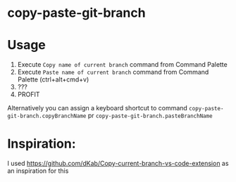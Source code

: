 # copy-paste-git-branch

Usage
=====

1. Execute `Copy name of current branch` command from Command Palette
2. Execute `Paste name of current branch` command from Command Palette (ctrl+alt+cmd+v)
2. ???
3. PROFIT


Alternatively you can assign a keyboard shortcut to command `copy-paste-git-branch.copyBranchName` pr `copy-paste-git-branch.pasteBranchName` 


# Inspiration: 
I used https://github.com/dKab/Copy-current-branch-vs-code-extension as an inspiration for this